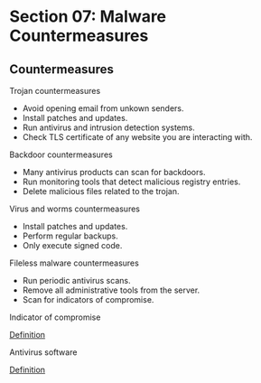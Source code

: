 # Section 07: Malware Countermeasures

## Countermeasures
Trojan countermeasures
- Avoid opening email from unkown senders.
- Install patches and updates.
- Run antivirus and intrusion detection systems.
- Check TLS certificate of any website you are interacting with.

Backdoor countermeasures
- Many antivirus products can scan for backdoors.
- Run monitoring tools that detect malicious registry entries.
- Delete malicious files related to the trojan.

Virus and worms countermeasures
- Install patches and updates.
- Perform regular backups.
- Only execute signed code.

Fileless malware countermeasures
- Run periodic antivirus scans.
- Remove all administrative tools from the server.
- Scan for indicators of compromise.

Indicator of compromise

[Definition](../../definitions/definitions_I.md#indicator-of-compromise)

Antivirus software

[Definition](../../definitions/definitions_A.md#antivvirus)
